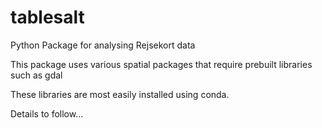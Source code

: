 # tablesalt
Python Package for analysing Rejsekort data

This package uses various spatial packages that
require prebuilt libraries such as gdal

These libraries are most easily installed using
conda.

Details to follow...
